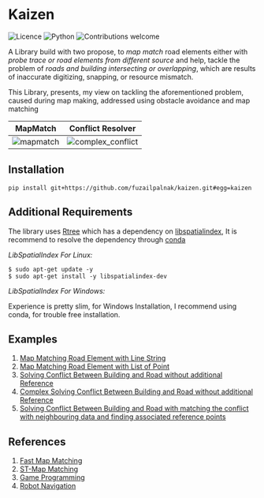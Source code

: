 # Kaizen
![Licence](https://img.shields.io/github/license/fuzailpalnak/kaizen)
![Python](https://img.shields.io/badge/python-v3.6+-blue.svg)
![Contributions welcome](https://img.shields.io/badge/contributions-welcome-orange.svg)

A Library build with two propose, to *map match* road elements either with *probe trace or road elements from different
source* and help, tackle the problem of *roads and building intersecting or overlapping*, which are results of
inaccurate digitizing, snapping, or resource mismatch.

This Library, presents, my view on tackling the aforementioned problem, caused during map making, addressed 
using obstacle avoidance and map matching

MapMatch            |  Conflict Resolver
:-------------------------:|:-------------------------:
![mapmatch](https://user-images.githubusercontent.com/24665570/94099696-2f6d9580-fe49-11ea-95f4-c5b53443f4a6.gif)   |  ![complex_conflict](https://user-images.githubusercontent.com/24665570/94338794-a86c1900-0012-11eb-9fad-434a1d6e6749.gif)

 

## Installation
    
    pip install git+https://github.com/fuzailpalnak/kaizen.git#egg=kaizen
    
## Additional Requirements

The library uses [Rtree](https://rtree.readthedocs.io/en/latest/) which has a dependency on 
[libspatialindex](https://libspatialindex.org/), 
It is recommend to resolve the dependency through [conda](https://anaconda.org/conda-forge/libspatialindex)

*_LibSpatialIndex For Linux:_*

    $ sudo apt-get update -y
    $ sudo apt-get install -y libspatialindex-dev
        
*_LibSpatialIndex For Windows:_*

Experience is pretty slim, for Windows Installation, I recommend using conda, for trouble free installation. 

## Examples

1. [Map Matching Road Element with Line String](https://github.com/fuzailpalnak/kaizen/blob/master/examples/MapMatchingWithLineString.ipynb)
2. [Map Matching Road Element with List of Point](https://github.com/fuzailpalnak/kaizen/blob/master/examples/MapMatchingWithPoint.ipynb)
3. [Solving Conflict Between Building and Road without additional Reference](https://github.com/fuzailpalnak/kaizen/blob/master/examples/ConflictResolver.ipynb)
4. [Complex Solving Conflict Between Building and Road without additional Reference](https://github.com/fuzailpalnak/kaizen/blob/master/examples/ConflictResolverComplex.ipynb)
5. [Solving Conflict Between Building and Road with matching the conflict with neighbouring data and finding 
associated reference points](https://github.com/fuzailpalnak/kaizen/blob/master/examples/ConflictResolverWithMapMatching.ipynb)


## References

1. [Fast Map Matching](https://people.kth.se/~cyang/bib/fmm.pdf)
2. [ST-Map Matching](https://www.microsoft.com/en-us/research/wp-content/uploads/2016/02/Map-Matching20for20Low-Sampling-Rate20GPS20Trajectories-cameraReady.pdf)
3. [Game Programming](http://theory.stanford.edu/~amitp/GameProgramming/)
4. [Robot Navigation](https://github.com/AtsushiSakai/PythonRobotics)




